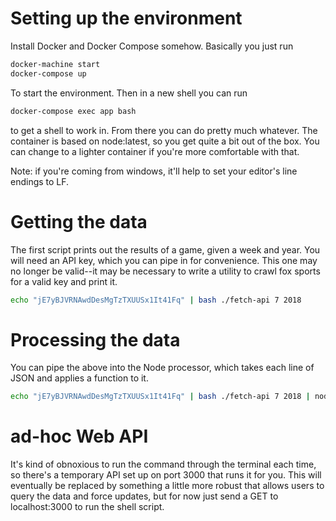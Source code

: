# Setting up the environment

Install Docker and Docker Compose somehow. Basically you just run

```bash
docker-machine start
docker-compose up
```

To start the environment. Then in a new shell you can run

```bash
docker-compose exec app bash
```

to get a shell to work in. From there you can do pretty much whatever. The container is based on node:latest, so you get quite a bit out of the box. You can change to a lighter container if you're more comfortable with that.

Note: if you're coming from windows, it'll help to set your editor's line endings to LF.

# Getting the data

The first script prints out the results of a game, given a week and year. You will need an API key, which you can pipe in for convenience. This one may no longer be valid--it may be necessary to write a utility to crawl fox sports for a valid key and print it.

```bash
echo "jE7yBJVRNAwdDesMgTzTXUUSx1It41Fq" | bash ./fetch-api 7 2018
```

# Processing the data

You can pipe the above into the Node processor, which takes each line of JSON and applies a function to it.

```bash
echo "jE7yBJVRNAwdDesMgTzTXUUSx1It41Fq" | bash ./fetch-api 7 2018 | node parse-response
```

# ad-hoc Web API

It's kind of obnoxious to run the command through the terminal each time, so there's a temporary API set up on port 3000 that runs it for you. This will eventually be replaced by something a little more robust that allows users to query the data and force updates, but for now just send a GET to localhost:3000 to run the shell script.
